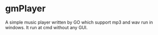 gmPlayer
========

A simple music player written by GO which support mp3 and wav run in windows. It run at cmd without any GUI.
